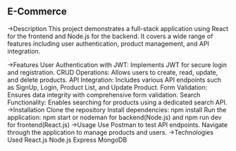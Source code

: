## E-Commerce

->Description
This project demonstrates a full-stack application using React for the frontend and Node.js for the backend. It covers a wide range of features including user authentication, product management, and API integration.

->Features
User Authentication with JWT: Implements JWT for secure login and registration.
CRUD Operations: Allows users to create, read, update, and delete products.
API Integration: Includes various API endpoints such as SignUp, Login, Product List, and Update Product.
Form Validation: Ensures data integrity with comprehensive form validation.
Search Functionality: Enables searching for products using a dedicated search API.
->Installation
Clone the repository
Install dependencies: npm install
Run the application: npm start or nodeman for backend(Node.js) and npm run dev for frontend(React.js)
->Usage
Use Postman to test API endpoints.
Navigate through the application to manage products and users.
->Technologies Used
React.js
Node.js
Express
MongoDB
